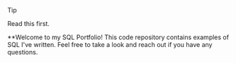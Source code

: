 >[!TIP]
> Read this first.


**Welcome to my SQL Portfolio! This code repository contains examples of SQL I've written. Feel free to take a look and reach out if you have any questions.
